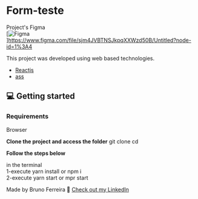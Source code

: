 # Form-teste
Project's Figma<br/>
[![Figma](https://img.shields.io/badge/-Figma-ffbaba?style=flat-square&logo=figma)]https://www.figma.com/file/sjm4JVBTNSJkpqXXWzd50B/Untitled?node-id=1%3A4

This project was developed using web based technologies.


- [Reactjs](https://reactjs.org/)
- [ass](https://sass-lang.com/)

## 💻 Getting started

### Requirements
Browser

**Clone the project and access the folder**
git clone <Url of the project>
cd <folder of the project>

**Follow the steps below**

in the terminal <br/>
1-execute yarn install or npm i <br/>
2-execute yarn start or mpr start 


Made  by Bruno Ferreira 👋 [Check out my LinkedIn](https://www.linkedin.com/in/bruno-ferreira-santos-6b2428214/)

